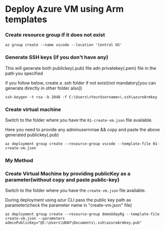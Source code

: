 
# Deploy Azure VM using Arm templates

### Create resource group if it does not exist 

```
az group create --name vscode --location 'Central US'
```


### Generate SSH keys (if you don't have any)

This will generate both publickey(.pub) file adn privatekey(.pem) file in the path you specified

if you follow below, create a .ssh folder if not exist(not mandatory[you can generate directly in other folder also])
```
ssh-keygen -t rsa -b 2048 -f C:\Users\<YourUsername>\.ssh\azureArmkey
```



### Create virtual machine

Switch to the folder where you have the `01-create-vm.json` file available.

Here you need to provide any adminusernmae && copy and paste the above generated publickey(.pub)

```
az deployment group create --resource-group vscode --template-file 01-create-vm.json
```


### My Method 
### Create Virtual Machine by providing publicKey as a parameter(without copy and paste public-key) 

Switch to the folder where you have the `create-vm.json` file available.

During deployment using azur CLI pass the public key path as parameter(check the parameter name in "create-vm.json" file)

```
az deployment group create --resource-group demoUdayRg --template-file create-vm.json --parameters adminPublicKey="@C:\Users\UDAY\Documents\.ssh\azureArmkey.pub"
```
